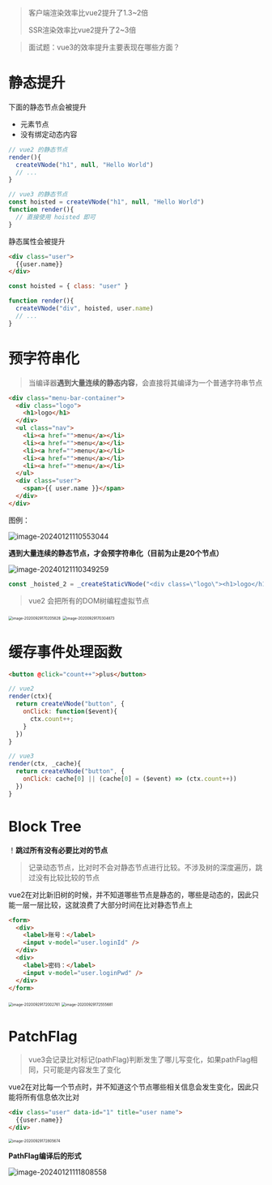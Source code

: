 > 客户端渲染效率比vue2提升了1.3~2倍
>
> SSR渲染效率比vue2提升了2~3倍

> 面试题：vue3的效率提升主要表现在哪些方面？

# 静态提升

下面的静态节点会被提升

- 元素节点
- 没有绑定动态内容

```js
// vue2 的静态节点
render(){
  createVNode("h1", null, "Hello World")
  // ...
}

// vue3 的静态节点
const hoisted = createVNode("h1", null, "Hello World")
function render(){
  // 直接使用 hoisted 即可
}
```

静态属性会被提升

```html
<div class="user">
  {{user.name}}
</div>
```

```js
const hoisted = { class: "user" }

function render(){
  createVNode("div", hoisted, user.name)
  // ...
}
```



# 预字符串化

> 当编译器**遇到大量连续的静态内容**，会直接将其编译为一个普通字符串节点

```html
<div class="menu-bar-container">
  <div class="logo">
    <h1>logo</h1>
  </div>
  <ul class="nav">
    <li><a href="">menu</a></li>
    <li><a href="">menu</a></li>
    <li><a href="">menu</a></li>
    <li><a href="">menu</a></li>
    <li><a href="">menu</a></li>
  </ul>
  <div class="user">
    <span>{{ user.name }}</span>
  </div>
</div>
```

图例：

![image-20240121110553044](https://s2.loli.net/2024/01/21/765H8yPLNdOZTKa.png)

**遇到大量连续的静态节点，才会预字符串化（目前为止是20个节点）**

![image-20240121110349259](https://s2.loli.net/2024/01/21/XObudGt87jch1Fr.png)

```js
const _hoisted_2 = _createStaticVNode("<div class=\"logo\"><h1>logo</h1></div><ul class=\"nav\"><li><a href=\"\">menu</a></li><li><a href=\"\">menu</a></li><li><a href=\"\">menu</a></li><li><a href=\"\">menu</a></li><li><a href=\"\">menu</a></li></ul>")
```



>  vue2 会把所有的DOM树编程虚拟节点

<img src="https://s2.loli.net/2024/01/21/F7j2IG4yJnXARCf.png" alt="image-20200929170205828" style="zoom:50%;" />

<img src="https://s2.loli.net/2024/01/21/O4fixS5zJIFp3UA.png" alt="image-20200929170304873" style="zoom:50%;" />

# 缓存事件处理函数

```html
<button @click="count++">plus</button>
```

```js
// vue2
render(ctx){
  return createVNode("button", {
    onClick: function($event){
      ctx.count++;
    }
  })
}

// vue3
render(ctx, _cache){
  return createVNode("button", {
    onClick: cache[0] || (cache[0] = ($event) => (ctx.count++))
  })
}
```



# Block Tree

！**跳过所有没有必要比对的节点**

> 记录动态节点，比对时不会对静态节点进行比较。不涉及树的深度遍历，跳过没有比较比较的节点

vue2在对比新旧树的时候，并不知道哪些节点是静态的，哪些是动态的，因此只能一层一层比较，这就浪费了大部分时间在比对静态节点上

```html
<form>
  <div>
    <label>账号：</label>
    <input v-model="user.loginId" />
  </div>
  <div>
    <label>密码：</label>
    <input v-model="user.loginPwd" />
  </div>
</form>
```

<img src="https://s2.loli.net/2024/01/21/aVviBICbqkhAecp.png" alt="image-20200929172002761" style="zoom:50%;" />

<img src="https://s2.loli.net/2024/01/21/Nv5YJawLIQ3iM8r.png" alt="image-20200929172555681" style="zoom:50%;" />

# PatchFlag

> vue3会记录比对标记(pathFlag)判断发生了哪儿写变化，如果pathFlag相同，只可能是内容发生了变化

vue2在对比每一个节点时，并不知道这个节点哪些相关信息会发生变化，因此只能将所有信息依次比对

```html
<div class="user" data-id="1" title="user name">
  {{user.name}}
</div>
```

<img src="https://s2.loli.net/2024/01/21/9YzxLRvCfisQjkr.png" alt="image-20200929172805674" style="zoom:50%;" />

**PathFlag编译后的形式**

![image-20240121111808558](https://s2.loli.net/2024/01/21/N8KWJIXBGYVg7jU.png)